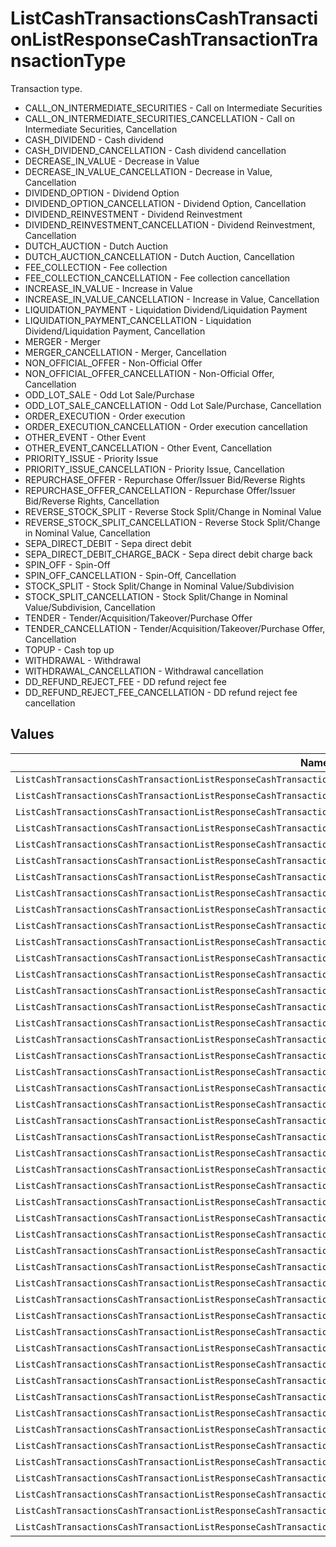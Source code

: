 # ListCashTransactionsCashTransactionListResponseCashTransactionTransactionType

Transaction type.
* CALL_ON_INTERMEDIATE_SECURITIES - Call on Intermediate Securities
* CALL_ON_INTERMEDIATE_SECURITIES_CANCELLATION - Call on Intermediate Securities, Cancellation
* CASH_DIVIDEND - Cash dividend
* CASH_DIVIDEND_CANCELLATION - Cash dividend cancellation
* DECREASE_IN_VALUE - Decrease in Value
* DECREASE_IN_VALUE_CANCELLATION - Decrease in Value, Cancellation
* DIVIDEND_OPTION - Dividend Option
* DIVIDEND_OPTION_CANCELLATION - Dividend Option, Cancellation
* DIVIDEND_REINVESTMENT - Dividend Reinvestment
* DIVIDEND_REINVESTMENT_CANCELLATION - Dividend Reinvestment, Cancellation
* DUTCH_AUCTION - Dutch Auction
* DUTCH_AUCTION_CANCELLATION - Dutch Auction, Cancellation
* FEE_COLLECTION - Fee collection
* FEE_COLLECTION_CANCELLATION - Fee collection cancellation
* INCREASE_IN_VALUE - Increase in Value
* INCREASE_IN_VALUE_CANCELLATION - Increase in Value, Cancellation
* LIQUIDATION_PAYMENT - Liquidation Dividend/Liquidation Payment
* LIQUIDATION_PAYMENT_CANCELLATION - Liquidation Dividend/Liquidation Payment, Cancellation
* MERGER - Merger
* MERGER_CANCELLATION - Merger, Cancellation
* NON_OFFICIAL_OFFER - Non-Official Offer
* NON_OFFICIAL_OFFER_CANCELLATION - Non-Official Offer, Cancellation
* ODD_LOT_SALE - Odd Lot Sale/Purchase
* ODD_LOT_SALE_CANCELLATION - Odd Lot Sale/Purchase, Cancellation
* ORDER_EXECUTION - Order execution
* ORDER_EXECUTION_CANCELLATION - Order execution cancellation
* OTHER_EVENT - Other Event
* OTHER_EVENT_CANCELLATION - Other Event, Cancellation
* PRIORITY_ISSUE - Priority Issue
* PRIORITY_ISSUE_CANCELLATION - Priority Issue, Cancellation
* REPURCHASE_OFFER - Repurchase Offer/Issuer Bid/Reverse Rights
* REPURCHASE_OFFER_CANCELLATION - Repurchase Offer/Issuer Bid/Reverse Rights, Cancellation
* REVERSE_STOCK_SPLIT - Reverse Stock Split/Change in Nominal Value
* REVERSE_STOCK_SPLIT_CANCELLATION - Reverse Stock Split/Change in Nominal Value, Cancellation
* SEPA_DIRECT_DEBIT - Sepa direct debit
* SEPA_DIRECT_DEBIT_CHARGE_BACK - Sepa direct debit charge back
* SPIN_OFF - Spin-Off
* SPIN_OFF_CANCELLATION - Spin-Off, Cancellation
* STOCK_SPLIT - Stock Split/Change in Nominal Value/Subdivision
* STOCK_SPLIT_CANCELLATION - Stock Split/Change in Nominal Value/Subdivision, Cancellation
* TENDER - Tender/Acquisition/Takeover/Purchase Offer
* TENDER_CANCELLATION - Tender/Acquisition/Takeover/Purchase Offer, Cancellation
* TOPUP - Cash top up
* WITHDRAWAL - Withdrawal
* WITHDRAWAL_CANCELLATION - Withdrawal cancellation
* DD_REFUND_REJECT_FEE - DD refund reject fee
* DD_REFUND_REJECT_FEE_CANCELLATION - DD refund reject fee cancellation


## Values

| Name                                                                                                                    | Value                                                                                                                   |
| ----------------------------------------------------------------------------------------------------------------------- | ----------------------------------------------------------------------------------------------------------------------- |
| `ListCashTransactionsCashTransactionListResponseCashTransactionTransactionTypeCallOnIntermediateSecurities`             | CALL_ON_INTERMEDIATE_SECURITIES                                                                                         |
| `ListCashTransactionsCashTransactionListResponseCashTransactionTransactionTypeCallOnIntermediateSecuritiesCancellation` | CALL_ON_INTERMEDIATE_SECURITIES_CANCELLATION                                                                            |
| `ListCashTransactionsCashTransactionListResponseCashTransactionTransactionTypeCashDividend`                             | CASH_DIVIDEND                                                                                                           |
| `ListCashTransactionsCashTransactionListResponseCashTransactionTransactionTypeCashDividendCancellation`                 | CASH_DIVIDEND_CANCELLATION                                                                                              |
| `ListCashTransactionsCashTransactionListResponseCashTransactionTransactionTypeDecreaseInValue`                          | DECREASE_IN_VALUE                                                                                                       |
| `ListCashTransactionsCashTransactionListResponseCashTransactionTransactionTypeDecreaseInValueCancellation`              | DECREASE_IN_VALUE_CANCELLATION                                                                                          |
| `ListCashTransactionsCashTransactionListResponseCashTransactionTransactionTypeDividendOption`                           | DIVIDEND_OPTION                                                                                                         |
| `ListCashTransactionsCashTransactionListResponseCashTransactionTransactionTypeDividendOptionCancellation`               | DIVIDEND_OPTION_CANCELLATION                                                                                            |
| `ListCashTransactionsCashTransactionListResponseCashTransactionTransactionTypeDividendReinvestment`                     | DIVIDEND_REINVESTMENT                                                                                                   |
| `ListCashTransactionsCashTransactionListResponseCashTransactionTransactionTypeDividendReinvestmentCancellation`         | DIVIDEND_REINVESTMENT_CANCELLATION                                                                                      |
| `ListCashTransactionsCashTransactionListResponseCashTransactionTransactionTypeDutchAuction`                             | DUTCH_AUCTION                                                                                                           |
| `ListCashTransactionsCashTransactionListResponseCashTransactionTransactionTypeDutchAuctionCancellation`                 | DUTCH_AUCTION_CANCELLATION                                                                                              |
| `ListCashTransactionsCashTransactionListResponseCashTransactionTransactionTypeFeeCollection`                            | FEE_COLLECTION                                                                                                          |
| `ListCashTransactionsCashTransactionListResponseCashTransactionTransactionTypeFeeCollectionCancellation`                | FEE_COLLECTION_CANCELLATION                                                                                             |
| `ListCashTransactionsCashTransactionListResponseCashTransactionTransactionTypeIncreaseInValue`                          | INCREASE_IN_VALUE                                                                                                       |
| `ListCashTransactionsCashTransactionListResponseCashTransactionTransactionTypeIncreaseInValueCancellation`              | INCREASE_IN_VALUE_CANCELLATION                                                                                          |
| `ListCashTransactionsCashTransactionListResponseCashTransactionTransactionTypeLiquidationPayment`                       | LIQUIDATION_PAYMENT                                                                                                     |
| `ListCashTransactionsCashTransactionListResponseCashTransactionTransactionTypeLiquidationPaymentCancellation`           | LIQUIDATION_PAYMENT_CANCELLATION                                                                                        |
| `ListCashTransactionsCashTransactionListResponseCashTransactionTransactionTypeMerger`                                   | MERGER                                                                                                                  |
| `ListCashTransactionsCashTransactionListResponseCashTransactionTransactionTypeMergerCancellation`                       | MERGER_CANCELLATION                                                                                                     |
| `ListCashTransactionsCashTransactionListResponseCashTransactionTransactionTypeNonOfficialOffer`                         | NON_OFFICIAL_OFFER                                                                                                      |
| `ListCashTransactionsCashTransactionListResponseCashTransactionTransactionTypeNonOfficialOfferCancellation`             | NON_OFFICIAL_OFFER_CANCELLATION                                                                                         |
| `ListCashTransactionsCashTransactionListResponseCashTransactionTransactionTypeOddLotSale`                               | ODD_LOT_SALE                                                                                                            |
| `ListCashTransactionsCashTransactionListResponseCashTransactionTransactionTypeOddLotSaleCancellation`                   | ODD_LOT_SALE_CANCELLATION                                                                                               |
| `ListCashTransactionsCashTransactionListResponseCashTransactionTransactionTypeOrderExecution`                           | ORDER_EXECUTION                                                                                                         |
| `ListCashTransactionsCashTransactionListResponseCashTransactionTransactionTypeOrderExecutionCancellation`               | ORDER_EXECUTION_CANCELLATION                                                                                            |
| `ListCashTransactionsCashTransactionListResponseCashTransactionTransactionTypeOtherEvent`                               | OTHER_EVENT                                                                                                             |
| `ListCashTransactionsCashTransactionListResponseCashTransactionTransactionTypeOtherEventCancellation`                   | OTHER_EVENT_CANCELLATION                                                                                                |
| `ListCashTransactionsCashTransactionListResponseCashTransactionTransactionTypePriorityIssue`                            | PRIORITY_ISSUE                                                                                                          |
| `ListCashTransactionsCashTransactionListResponseCashTransactionTransactionTypePriorityIssueCancellation`                | PRIORITY_ISSUE_CANCELLATION                                                                                             |
| `ListCashTransactionsCashTransactionListResponseCashTransactionTransactionTypeRepurchaseOffer`                          | REPURCHASE_OFFER                                                                                                        |
| `ListCashTransactionsCashTransactionListResponseCashTransactionTransactionTypeRepurchaseOfferCancellation`              | REPURCHASE_OFFER_CANCELLATION                                                                                           |
| `ListCashTransactionsCashTransactionListResponseCashTransactionTransactionTypeReverseStockSplit`                        | REVERSE_STOCK_SPLIT                                                                                                     |
| `ListCashTransactionsCashTransactionListResponseCashTransactionTransactionTypeReverseStockSplitCancellation`            | REVERSE_STOCK_SPLIT_CANCELLATION                                                                                        |
| `ListCashTransactionsCashTransactionListResponseCashTransactionTransactionTypeSepaDirectDebit`                          | SEPA_DIRECT_DEBIT                                                                                                       |
| `ListCashTransactionsCashTransactionListResponseCashTransactionTransactionTypeSepaDirectDebitChargeBack`                | SEPA_DIRECT_DEBIT_CHARGE_BACK                                                                                           |
| `ListCashTransactionsCashTransactionListResponseCashTransactionTransactionTypeSpinOff`                                  | SPIN_OFF                                                                                                                |
| `ListCashTransactionsCashTransactionListResponseCashTransactionTransactionTypeSpinOffCancellation`                      | SPIN_OFF_CANCELLATION                                                                                                   |
| `ListCashTransactionsCashTransactionListResponseCashTransactionTransactionTypeStockSplit`                               | STOCK_SPLIT                                                                                                             |
| `ListCashTransactionsCashTransactionListResponseCashTransactionTransactionTypeStockSplitCancellation`                   | STOCK_SPLIT_CANCELLATION                                                                                                |
| `ListCashTransactionsCashTransactionListResponseCashTransactionTransactionTypeTender`                                   | TENDER                                                                                                                  |
| `ListCashTransactionsCashTransactionListResponseCashTransactionTransactionTypeTenderCancellation`                       | TENDER_CANCELLATION                                                                                                     |
| `ListCashTransactionsCashTransactionListResponseCashTransactionTransactionTypeTopup`                                    | TOPUP                                                                                                                   |
| `ListCashTransactionsCashTransactionListResponseCashTransactionTransactionTypeWithdrawal`                               | WITHDRAWAL                                                                                                              |
| `ListCashTransactionsCashTransactionListResponseCashTransactionTransactionTypeWithdrawalCancellation`                   | WITHDRAWAL_CANCELLATION                                                                                                 |
| `ListCashTransactionsCashTransactionListResponseCashTransactionTransactionTypeDdRefundRejectFee`                        | DD_REFUND_REJECT_FEE                                                                                                    |
| `ListCashTransactionsCashTransactionListResponseCashTransactionTransactionTypeDdRefundRejectFeeCancellation`            | DD_REFUND_REJECT_FEE_CANCELLATION                                                                                       |